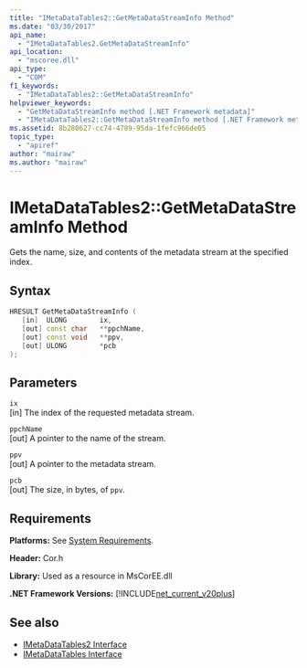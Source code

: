 ```yaml
---
title: "IMetaDataTables2::GetMetaDataStreamInfo Method"
ms.date: "03/30/2017"
api_name: 
  - "IMetaDataTables2.GetMetaDataStreamInfo"
api_location: 
  - "mscoree.dll"
api_type: 
  - "COM"
f1_keywords: 
  - "IMetaDataTables2::GetMetaDataStreamInfo"
helpviewer_keywords: 
  - "GetMetaDataStreamInfo method [.NET Framework metadata]"
  - "IMetaDataTables2::GetMetaDataStreamInfo method [.NET Framework metadata]"
ms.assetid: 8b280627-cc74-4789-95da-1fefc966de05
topic_type: 
  - "apiref"
author: "mairaw"
ms.author: "mairaw"
---
```

# IMetaDataTables2::GetMetaDataStreamInfo Method
Gets the name, size, and contents of the metadata stream at the specified index.  
  
## Syntax  
  
```cpp  
HRESULT GetMetaDataStreamInfo (  
   [in]  ULONG        ix,  
   [out] const char   **ppchName,  
   [out] const void   **ppv,  
   [out] ULONG        *pcb  
);  
```  
  
## Parameters  
 `ix`  
 [in] The index of the requested metadata stream.  
  
 `ppchName`  
 [out] A pointer to the name of the stream.  
  
 `ppv`  
 [out] A pointer to the metadata stream.  
  
 `pcb`  
 [out] The size, in bytes, of `ppv`.  
  
## Requirements  
 **Platforms:** See [System Requirements](../../../../docs/framework/get-started/system-requirements.md).  
  
 **Header:** Cor.h  
  
 **Library:** Used as a resource in MsCorEE.dll  
  
 **.NET Framework Versions:** [!INCLUDE[net_current_v20plus](../../../../includes/net-current-v20plus-md.md)]  
  
## See also

- [IMetaDataTables2 Interface](../../../../docs/framework/unmanaged-api/metadata/imetadatatables2-interface.md)
- [IMetaDataTables Interface](../../../../docs/framework/unmanaged-api/metadata/imetadatatables-interface.md)
